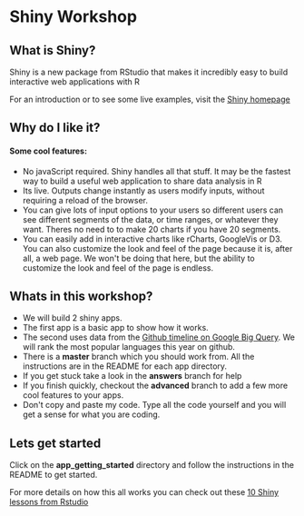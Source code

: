 # Shiny Workshop

## What is Shiny?
Shiny is a new package from RStudio that makes it incredibly easy to build interactive web applications with R

For an introduction or to see some live examples, visit the [Shiny homepage](http://www.rstudio.com/shiny) 

## Why do I like it?

#### Some cool features: 
* No javaScript required. Shiny handles all that stuff. It may be the fastest way to build a useful web application to share data analysis in R 
* Its live. Outputs change instantly as users modify inputs, without requiring a reload of the browser. 
* You can give lots of input options to your users so different users can see different segments of the data, or time ranges, or whatever they want. Theres no need to to make 20 charts if you have 20 segments.
* You can easily add in interactive charts like rCharts, GoogleVis or D3. You can also customize the look and feel of the page because it is, after all, a web page. We won't be doing that here, but the ability to customize the look and feel of the page is endless. 


## Whats in this workshop?

* We will build 2 shiny apps. 
* The first app is a basic app to show how it works. 
* The second uses data from the [Github timeline on Google Big Query](https://bigquery.cloud.google.com/table/publicdata:samples.github_timeline?pli=1). We will rank the most popular languages this year on github.
* There is a **master** branch which you should work from. All the instructions are in the README for each app directory.
* If you get stuck take a look in the **answers** branch for help
* If you finish quickly, checkout the **advanced** branch to add a few more cool features to your apps. 
* Don't copy and paste my code. Type all the code yourself and you will get a sense for what you are coding. 

## Lets get started
Click on the **app_getting_started** directory and follow the instructions in the README to get started. 

For more details on how this all works you can check out these [10 Shiny lessons from Rstudio](http://www.rstudio.com/shiny/lessons/Intro/)